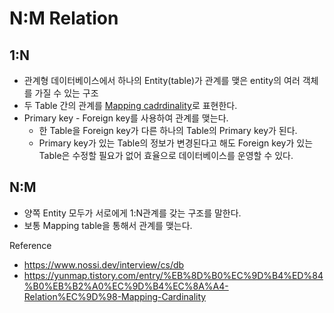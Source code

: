 # N:M Relation
## 1:N

- 관계형 데이터베이스에서 하나의 Entity(table)가 관계를 맺은 entity의 여러 객체를 가질 수 있는 구조
- 두 Table 간의 관계를 [Mapping cadrdinality](https://yunmap.tistory.com/entry/%EB%8D%B0%EC%9D%B4%ED%84%B0%EB%B2%A0%EC%9D%B4%EC%8A%A4-Relation%EC%9D%98-Mapping-Cardinality)로 표현한다.
- Primary key - Foreign key를 사용하여 관계를 맺는다.
    - 한 Table을 Foreign key가 다른 하나의 Table의 Primary key가 된다.
    - Primary key가 있는 Table의 정보가 변경된다고 해도 Foreign key가 있는 Table은 수정할 필요가 없어 효율으로 데이터베이스를 운영할 수 있다.

## N:M

- 양쪽 Entity 모두가 서로에게 1:N관계를 갖는 구조를 말한다.
- 보통 Mapping table을 통해서 관계를 맺는다.

  
Reference
- https://www.nossi.dev/interview/cs/db
- https://yunmap.tistory.com/entry/%EB%8D%B0%EC%9D%B4%ED%84%B0%EB%B2%A0%EC%9D%B4%EC%8A%A4-Relation%EC%9D%98-Mapping-Cardinality
